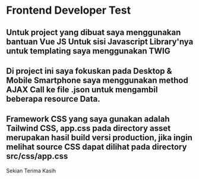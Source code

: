 # Frontend Developer Test

Untuk project yang dibuat saya menggunakan bantuan **Vue JS** Untuk sisi Javascript Library'nya
untuk templating saya menggunakan TWIG
--
Di project ini saya fokuskan pada Desktop & Mobile Smartphone
saya menggunakan method AJAX Call ke file **.json** untuk mengambil beberapa resource Data.
--
Framework CSS yang saya gunakan adalah Tailwind CSS, app.css pada directory asset merupakan hasil
build versi production, jika ingin melihat source CSS dapat dilihat pada directory src/css/app.css
---
Sekian Terima Kasih
